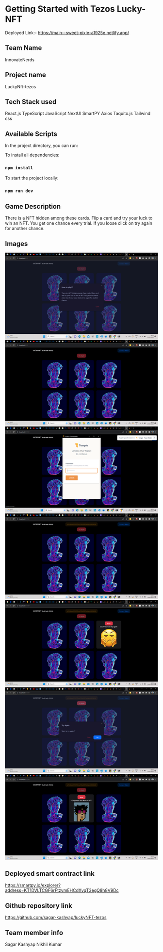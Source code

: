 # Getting Started with Tezos Lucky-NFT

Deployed Link:-
https://main--sweet-pixie-a1925e.netlify.app/

## Team Name
 InnovateNerds
## Project name
 LuckyNft-tezos

## Tech Stack used

React.js
TypeScript
JavaScript
NextUI
SmartPY
Axios
Taquito.js
Tailwind css

## Available Scripts

In the project directory, you can run:

To install all dependencies:
### `npm install`

To start the project locally:
### `npm run dev`

## Game Description

There is a NFT hidden among these cards. Flip a card and try your luck to win an NFT. You get one chance every trial. If you loose click on try again for another chance.

## Images

![Alt text](<Screenshot (146).png>)
![Alt text](<Screenshot (147).png>)
![Alt text](<Screenshot (148).png>)
![Alt text](<Screenshot (149).png>)
![Alt text](<Screenshot (153).png>)
![Alt text](<Screenshot (152).png>)
![Alt text](<Screenshot (151).png>)

## Deployed smart contract link

https://smartpy.io/explorer?address=KT1DVLTCGF6rFtzvmEHCdXvqT3egQ8h8V9Dc

## Github repository link

https://github.com/sagar-kashyap/luckyNFT-tezos

## Team member info

Sagar Kashyap
Nikhil Kumar